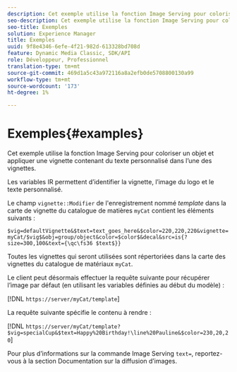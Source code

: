 ```yaml
---
description: Cet exemple utilise la fonction Image Serving pour coloriser un objet et appliquer une vignette contenant du texte personnalisé dans l’une des vignettes.
seo-description: Cet exemple utilise la fonction Image Serving pour coloriser un objet et appliquer une vignette contenant du texte personnalisé dans l’une des vignettes.
seo-title: Exemples
solution: Experience Manager
title: Exemples
uuid: 9f8e4346-6efe-4f21-982d-613328bd708d
feature: Dynamic Media Classic, SDK/API
role: Développeur, Professionnel
translation-type: tm+mt
source-git-commit: 469d1a5c43a972116a8a2efb0de5708800130a99
workflow-type: tm+mt
source-wordcount: '173'
ht-degree: 1%

---
```



# Exemples{#examples}

Cet exemple utilise la fonction Image Serving pour coloriser un objet et appliquer une vignette contenant du texte personnalisé dans l’une des vignettes.

Les variables IR permettent d’identifier la vignette, l’image du logo et le texte personnalisé.

Le champ `vignette::Modifier` de l&#39;enregistrement nommé *template* dans la carte de vignette du catalogue de matières `myCat` contient les éléments suivants :

`$vig=defaultVignette&$text=text_goes_here&$color=220,220,220&vignette=myCat/$vig$&obj=group/object&color=$color$&decal&src=is{?size=300,100&text={\qc\fs36 $text$}}`

Toutes les vignettes qui seront utilisées sont répertoriées dans la carte des vignettes du catalogue de matériaux `myCat`.

Le client peut désormais effectuer la requête suivante pour récupérer l’image par défaut (en utilisant les variables définies au début du modèle) :

[!DNL `https://server/myCat/template`]

La requête suivante spécifie le contenu à rendre :

[!DNL `https://server/myCat/template?$vig=specialCup&$text=Happy%20Birthday!\line%20Pauline&$color=230,20,20`]

Pour plus d’informations sur la commande Image Serving `text=`, reportez-vous à la section Documentation sur la diffusion d’images.
